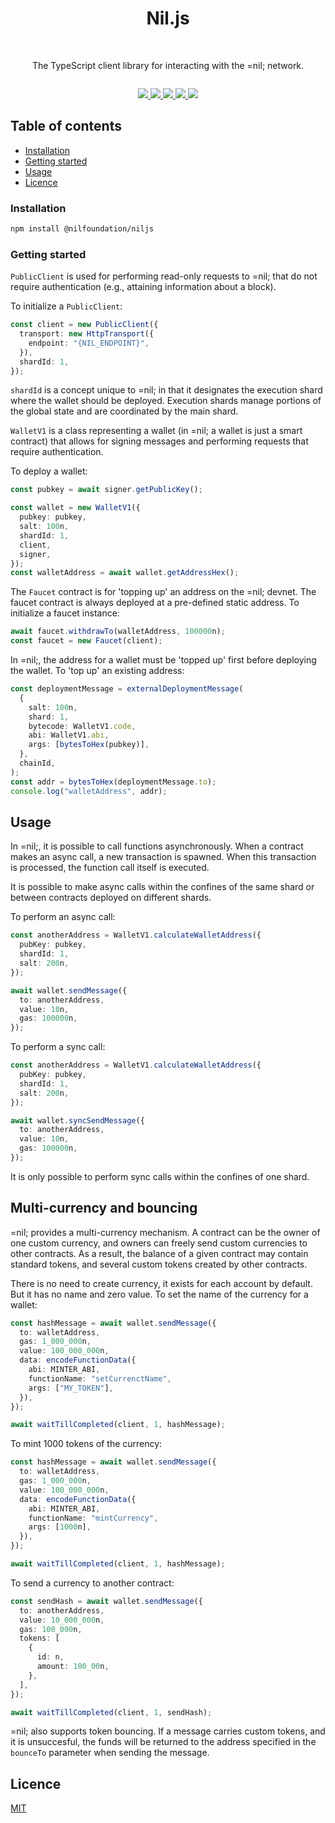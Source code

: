 <h1 align="center">Nil.js</h1>

<br />

<p align="center">
  The TypeScript client library for interacting with the =nil; network.
</p>

<row style="display: flex; gap: 10px;"><p align="center">
  <a href="https://github.com/NilFoundation/nil.js/actions/workflows/build.yaml">
    <picture>
      <img src="https://img.shields.io/github/actions/workflow/status/NilFoundation/nil.js/.github%2Fworkflows%2Fbuild.yaml"/>
    </picture>
  </a>
  <a href="https://www.npmjs.com/package/@nilfoundation/niljs">
    <picture>
      <img src="https://img.shields.io/npm/dy/%40nilfoundation%2Fniljs"/>
    </picture>
  </a>
  <a href="https://github.com/NilFoundation/nil.js">
    <picture>
      <img src="https://img.shields.io/github/stars/NilFoundation/nil.js"/>
    </picture>
  </a>
  <a href="https://github.com/NilFoundation/nil.js/actions/workflows/build.yaml">
    <picture>
      <img src="https://img.shields.io/npm/v/%40nilfoundation%2Fniljs"/>
    </picture>
  </a>
  <a href="https://github.com/NilFoundation/nil.js">
    <picture>
      <img src="https://img.shields.io/github/forks/NilFoundation/nil.js"/>
    </picture>
  </a>
</p>
</row>

## Table of contents

- [Installation](#installation)
- [Getting started](#getting-started)
- [Usage](#usage)
- [Licence](#licence)

### Installation

```bash
npm install @nilfoundation/niljs
```

### Getting started

`PublicClient` is used for performing read-only requests to =nil; that do not require authentication (e.g., attaining information about a block).

To initialize a `PublicClient`:

```typescript
const client = new PublicClient({
  transport: new HttpTransport({
    endpoint: "{NIL_ENDPOINT}",
  }),
  shardId: 1,
});
```

`shardId` is a concept unique to =nil; in that it designates the execution shard where the wallet should be deployed. Execution shards manage portions of the global state and are coordinated by the main shard.

`WalletV1` is a class representing a wallet (in =nil; a wallet is just a smart contract) that allows for signing messages and performing requests that require authentication.

To deploy a wallet:

```typescript
const pubkey = await signer.getPublicKey();

const wallet = new WalletV1({
  pubkey: pubkey,
  salt: 100n,
  shardId: 1,
  client,
  signer,
});
const walletAddress = await wallet.getAddressHex();
```

The `Faucet` contract is for 'topping up' an address on the =nil; devnet. The faucet contract is always deployed at a pre-defined static address. To initialize a faucet instance:

```typescript
await faucet.withdrawTo(walletAddress, 100000n);
const faucet = new Faucet(client);
```

In =nil;, the address for a wallet must be 'topped up' first before deploying the wallet. To 'top up' an existing address:

```typescript
const deploymentMessage = externalDeploymentMessage(
  {
    salt: 100n,
    shard: 1,
    bytecode: WalletV1.code,
    abi: WalletV1.abi,
    args: [bytesToHex(pubkey)],
  },
  chainId,
);
const addr = bytesToHex(deploymentMessage.to);
console.log("walletAddress", addr);
```

## Usage

In =nil;, it is possible to call functions asynchronously. When a contract makes an async call, a new transaction is spawned. When this transaction is processed, the function call itself is executed. 

It is possible to make async calls within the confines of the same shard or between contracts deployed on different shards.

To perform an async call:

```typescript
const anotherAddress = WalletV1.calculateWalletAddress({
  pubKey: pubkey,
  shardId: 1,
  salt: 200n,
});

await wallet.sendMessage({
  to: anotherAddress,
  value: 10n,
  gas: 100000n,
});
```

To perform a sync call:

```typescript
const anotherAddress = WalletV1.calculateWalletAddress({
  pubKey: pubkey,
  shardId: 1,
  salt: 200n,
});

await wallet.syncSendMessage({
  to: anotherAddress,
  value: 10n,
  gas: 100000n,
});
```

It is only possible to perform sync calls within the confines of one shard.

## Multi-currency and bouncing

=nil; provides a multi-currency mechanism. A contract can be the owner of one custom currency, and owners can freely send custom currencies to other contracts. As a result, the balance of a given contract may contain standard tokens, and several custom tokens created by other contracts.

There is no need to create currency, it exists for each account by default. But it has no name and zero value.
To set the name of the currency for a wallet:

```ts
const hashMessage = await wallet.sendMessage({
  to: walletAddress,
  gas: 1_000_000n,
  value: 100_000_000n,
  data: encodeFunctionData({
    abi: MINTER_ABI,
    functionName: "setCurrenctName",
    args: ["MY_TOKEN"],
  }),
});

await waitTillCompleted(client, 1, hashMessage);
```

To mint 1000 tokens of the currency:

```ts
const hashMessage = await wallet.sendMessage({
  to: walletAddress,
  gas: 1_000_000n,
  value: 100_000_000n,
  data: encodeFunctionData({
    abi: MINTER_ABI,
    functionName: "mintCurrency",
    args: [1000n],
  }),
});

await waitTillCompleted(client, 1, hashMessage);
```

To send a currency to another contract:

```ts
const sendHash = await wallet.sendMessage({
  to: anotherAddress,
  value: 10_000_000n,
  gas: 100_000n,
  tokens: [
    {
      id: n,
      amount: 100_00n,
    },
  ],
});

await waitTillCompleted(client, 1, sendHash);
```

=nil; also supports token bouncing. If a message carries custom tokens, and it is unsuccesful, the funds will be returned to the address specified in the `bounceTo` parameter when sending the message.


## Licence

[MIT](./LICENCE)

